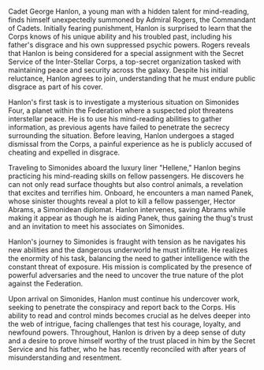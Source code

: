 Cadet George Hanlon, a young man with a hidden talent for mind-reading, finds himself unexpectedly summoned by Admiral Rogers, the Commandant of Cadets. Initially fearing punishment, Hanlon is surprised to learn that the Corps knows of his unique ability and his troubled past, including his father's disgrace and his own suppressed psychic powers. Rogers reveals that Hanlon is being considered for a special assignment with the Secret Service of the Inter-Stellar Corps, a top-secret organization tasked with maintaining peace and security across the galaxy. Despite his initial reluctance, Hanlon agrees to join, understanding that he must endure public disgrace as part of his cover.

Hanlon's first task is to investigate a mysterious situation on Simonides Four, a planet within the Federation where a suspected plot threatens interstellar peace. He is to use his mind-reading abilities to gather information, as previous agents have failed to penetrate the secrecy surrounding the situation. Before leaving, Hanlon undergoes a staged dismissal from the Corps, a painful experience as he is publicly accused of cheating and expelled in disgrace.

Traveling to Simonides aboard the luxury liner "Hellene," Hanlon begins practicing his mind-reading skills on fellow passengers. He discovers he can not only read surface thoughts but also control animals, a revelation that excites and terrifies him. Onboard, he encounters a man named Panek, whose sinister thoughts reveal a plot to kill a fellow passenger, Hector Abrams, a Simonidean diplomat. Hanlon intervenes, saving Abrams while making it appear as though he is aiding Panek, thus gaining the thug's trust and an invitation to meet his associates on Simonides.

Hanlon's journey to Simonides is fraught with tension as he navigates his new abilities and the dangerous underworld he must infiltrate. He realizes the enormity of his task, balancing the need to gather intelligence with the constant threat of exposure. His mission is complicated by the presence of powerful adversaries and the need to uncover the true nature of the plot against the Federation.

Upon arrival on Simonides, Hanlon must continue his undercover work, seeking to penetrate the conspiracy and report back to the Corps. His ability to read and control minds becomes crucial as he delves deeper into the web of intrigue, facing challenges that test his courage, loyalty, and newfound powers. Throughout, Hanlon is driven by a deep sense of duty and a desire to prove himself worthy of the trust placed in him by the Secret Service and his father, who he has recently reconciled with after years of misunderstanding and resentment.